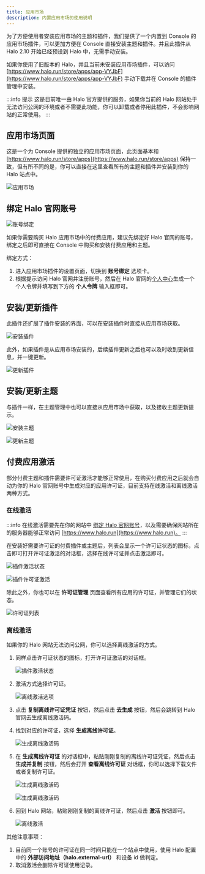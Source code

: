 ```yaml
---
title: 应用市场
description: 内置应用市场的使用说明
---
```


为了方便使用者安装应用市场的主题和插件，我们提供了一个内置到 Console 的应用市场插件，可以更加方便在 Console 直接安装主题和插件。并且此插件从 Halo 2.10 开始已经预设到 Halo 中，无需手动安装。

如果你使用了旧版本的 Halo，并且当前未安装应用市场插件，可以访问 [https://www.halo.run/store/apps/app-VYJbF](https://www.halo.run/store/apps/app-VYJbF) 手动下载并在 Console 的插件管理中安装。

:::info 提示
这是目前唯一由 Halo 官方提供的服务，如果你当前的 Halo 网站处于无法访问公网的环境或者不需要此功能，你可以卸载或者停用此插件，不会影响网站的正常使用。
:::

## 应用市场页面

这是一个为 Console 提供的独立的应用市场页面，此页面基本和 [https://www.halo.run/store/apps](https://www.halo.run/store/apps) 保持一致，但有所不同的是，你可以直接在这里查看所有的主题和插件并安装到你的 Halo 站点中。

![应用市场](/img/user-guide/app-store/app-store-page.png)

## 绑定 Halo 官网账号

![账号绑定](/img/user-guide/app-store/app-store-pat.png)

如果你需要购买 Halo 应用市场中的付费应用，建议先绑定好 Halo 官网的账号，绑定之后即可直接在 Console 中购买和安装付费应用和主题。

绑定方式：

1. 进入应用市场插件的设置页面，切换到 **账号绑定** 选项卡。
2. 根据提示访问 Halo 官网并注册账号，然后在 Halo 官网的[个人中心](https://www.halo.run/uc/profile?tab=pat)生成一个个人令牌并填写到下方的 **个人令牌** 输入框即可。

## 安装/更新插件

此插件还扩展了插件安装的界面，可以在安装插件时直接从应用市场获取。

![安装插件](/img/user-guide/app-store/app-store-plugins.png)

此外，如果插件是从应用市场安装的，后续插件更新之后也可以及时收到更新信息，并一键更新。

![更新插件](/img/user-guide/app-store/app-store-upgrade-plugin.png)

## 安装/更新主题

与插件一样，在主题管理中也可以直接从应用市场中获取，以及接收主题更新提示。

![安装主题](/img/user-guide/app-store/app-store-themes.png)

![更新主题](/img/user-guide/app-store/app-store-upgrade-theme.png)

## 付费应用激活

部分付费主题和插件需要许可证激活才能够正常使用，在购买付费应用之后就会自动为你的 Halo 官网账号中生成对应的应用许可证，目前支持在线激活和离线激活两种方式。

### 在线激活

:::info
在线激活需要先在你的网站中 [绑定 Halo 官网账号](#绑定-halo-官网账号)，以及需要确保网站所在的服务器能够正常访问 [https://www.halo.run](https://www.halo.run)。
:::

在安装好需要许可证的付费插件或主题后，列表会显示一个许可证状态的图标，点击即可打开许可证激活的对话框，选择在线许可证并点击激活即可。

![插件激活状态](/img/user-guide/app-store/app-store-license-status.png)

![插件许可证激活](/img/user-guide/app-store/app-store-plugin-license.png)

除此之外，你也可以在 **许可证管理** 页面查看所有应用的许可证，并管理它们的状态。

![许可证列表](/img/user-guide/app-store/app-store-license-manage.png)

### 离线激活

如果你的 Halo 网站无法访问公网，你可以选择离线激活的方式。

1. 同样点击许可证状态的图标，打开许可证激活的对话框。

    ![插件激活状态](/img/user-guide/app-store/app-store-license-status.png)

2. 激活方式选择许可证。

    ![离线激活选项](/img/user-guide/app-store/app-store-license-offline-option.png)

3. 点击 **复制离线许可证凭证** 按钮，然后点击 **去生成** 按钮，然后会跳转到 Halo 官网去生成离线激活码。
4. 找到对应的许可证，选择 **生成离线许可证**。

    ![生成离线激活码](/img/user-guide/app-store/app-store-license-generate-license-1.png)

5. 在 **生成离线许可证** 的对话框中，粘贴刚刚复制的离线许可证凭证，然后点击 **生成并复制** 按钮，然后会打开 **查看离线许可证** 对话框，你可以选择下载文件或者复制许可证。

    ![生成离线激活码](/img/user-guide/app-store/app-store-license-generate-license-2.png)

    ![生成离线激活码](/img/user-guide/app-store/app-store-license-generate-license-3.png)

6. 回到 Halo 网站，粘贴刚刚复制的离线许可证，然后点击 **激活** 按钮即可。

    ![离线激活](/img/user-guide/app-store/app-store-license-offline.png)

其他注意事项：

1. 目前同一个账号的许可证在同一时间只能在一个站点中使用，使用 Halo 配置中的 **外部访问地址（halo.external-url）** 和设备 id 做判定。
2. 取消激活会删除许可证使用记录。
